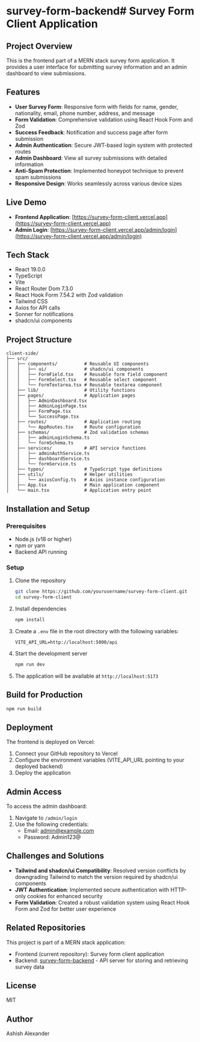 # survey-form-backend# Survey Form Client Application

## Project Overview

This is the frontend part of a MERN stack survey form application. It provides a user interface for submitting survey information and an admin dashboard to view submissions.

## Features

- **User Survey Form**: Responsive form with fields for name, gender, nationality, email, phone number, address, and message
- **Form Validation**: Comprehensive validation using React Hook Form and Zod
- **Success Feedback**: Notification and success page after form submission
- **Admin Authentication**: Secure JWT-based login system with protected routes
- **Admin Dashboard**: View all survey submissions with detailed information
- **Anti-Spam Protection**: Implemented honeypot technique to prevent spam submissions
- **Responsive Design**: Works seamlessly across various device sizes

## Live Demo

- **Frontend Application**: [https://survey-form-client.vercel.app](https://survey-form-client.vercel.app)
- **Admin Login**: [https://survey-form-client.vercel.app/admin/login](https://survey-form-client.vercel.app/admin/login)

## Tech Stack

- React 19.0.0
- TypeScript
- Vite
- React Router Dom 7.3.0
- React Hook Form 7.54.2 with Zod validation
- Tailwind CSS
- Axios for API calls
- Sonner for notifications
- shadcn/ui components

## Project Structure

```
client-side/
├── src/
│   ├── components/          # Reusable UI components
│   │   ├── ui/              # shadcn/ui components
│   │   ├── FormField.tsx    # Reusable form field component
│   │   ├── FormSelect.tsx   # Reusable select component
│   │   └── FormTextarea.tsx # Reusable textarea component
│   ├── lib/                 # Utility functions
│   ├── pages/               # Application pages
│   │   ├── AdminDashboard.tsx
│   │   ├── AdminLoginPage.tsx
│   │   ├── FormPage.tsx
│   │   └── SuccessPage.tsx
│   ├── routes/              # Application routing
│   │   └── AppRoutes.tsx    # Route configuration
│   ├── schemas/             # Zod validation schemas
│   │   ├── adminLoginSchema.ts
│   │   └── formSchema.ts
│   ├── services/            # API service functions
│   │   ├── adminAuthService.ts
│   │   ├── dashboardService.ts
│   │   └── formService.ts
│   ├── types/               # TypeScript type definitions
│   ├── utils/               # Helper utilities
│   │   └── axiosConfig.ts   # Axios instance configuration
│   ├── App.tsx              # Main application component
│   └── main.tsx             # Application entry point
```

## Installation and Setup

### Prerequisites
- Node.js (v18 or higher)
- npm or yarn
- Backend API running

### Setup
1. Clone the repository
   ```bash
   git clone https://github.com/yourusername/survey-form-client.git
   cd survey-form-client
   ```

2. Install dependencies
   ```bash
   npm install
   ```

3. Create a `.env` file in the root directory with the following variables:
   ```
   VITE_API_URL=http://localhost:5000/api
   ```

4. Start the development server
   ```bash
   npm run dev
   ```

5. The application will be available at `http://localhost:5173`

## Build for Production

```bash
npm run build
```

## Deployment

The frontend is deployed on Vercel:
1. Connect your GitHub repository to Vercel
2. Configure the environment variables (VITE_API_URL pointing to your deployed backend)
3. Deploy the application

## Admin Access

To access the admin dashboard:
1. Navigate to `/admin/login`
2. Use the following credentials:
   - Email: admin@example.com
   - Password: Admin123@

## Challenges and Solutions

- **Tailwind and shadcn/ui Compatibility**: Resolved version conflicts by downgrading Tailwind to match the version required by shadcn/ui components
- **JWT Authentication**: Implemented secure authentication with HTTP-only cookies for enhanced security
- **Form Validation**: Created a robust validation system using React Hook Form and Zod for better user experience

## Related Repositories

This project is part of a MERN stack application:
- Frontend (current repository): Survey form client application
- Backend: [survey-form-backend](https://github.com/ashishalexander/survey-form-backend) - API server for storing and retrieving survey data

## License

MIT

## Author

Ashish Alexander